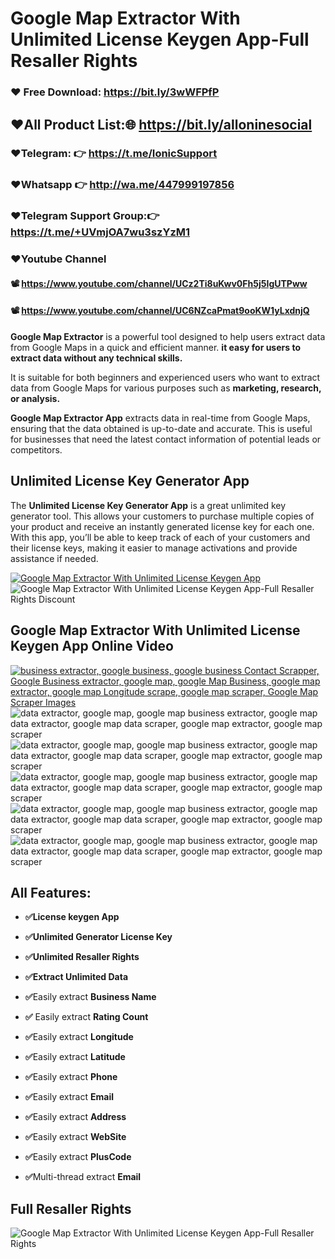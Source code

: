 #  Google Map Extractor With Unlimited License Keygen App-Full Resaller Rights


### ❤️ Free Download: https://bit.ly/3wWFPfP

##  ❤️All Product List:🌐 https://bit.ly/alloninesocial
### ❤️Telegram: 👉 https://t.me/IonicSupport   
### ❤️Whatsapp  👉 http://wa.me/447999197856
### ❤️Telegram Support Group:👉 https://t.me/+UVmjOA7wu3szYzM1

### ❤️Youtube Channel 
#### 📽 https://www.youtube.com/channel/UCz2Ti8uKwv0Fh5j5IgUTPww
#### 📽 https://www.youtube.com/channel/UC6NZcaPmat9ooKW1yLxdnjQ
<p>
    <strong>Google Map Extractor</strong>
    is a powerful tool designed to help users extract data from Google Maps in a quick and efficient manner.
    <strong>it easy for users to extract data without any technical skills.</strong>
</p>

<p>
    It is suitable for both beginners and experienced users who want to extract data from Google Maps for various purposes such as <strong>marketing, research, or analysis.</strong>
</p>
<p>
    <strong>Google Map Extractor App</strong> extracts data in real-time from Google Maps, ensuring that the data obtained is up-to-date and accurate. This is useful for businesses that need the latest contact information of potential leads or competitors.
</p>


<h2><strong>Unlimited License Key Generator App</strong></h2>
<p>
    The <strong>Unlimited License Key Generator App</strong>
    is a great unlimited key generator tool.
    This allows your customers to purchase multiple copies of your product and receive an instantly generated license key for each one.
    With this app, you’ll be able to keep track of each of your customers and their license keys,
    making it easier to manage activations and provide assistance if needed.
</p>

<a href="https://codecanyon.net/item/google-map-extractor-full-resaller-rights/51573410/comments" target="_blank">
    <img src="https://i.ibb.co/R9TFchr/support3.png" alt="Google Map Extractor With Unlimited License Keygen App" />
</a>
<img src="https://i.ibb.co/XFkn0cN/discount.png" alt="Google Map Extractor With Unlimited License Keygen App-Full Resaller Rights Discount" />

<h2><strong>Google Map Extractor With Unlimited License Keygen App Online Video</strong></h2>
<a href="https://youtu.be/aQNWH2fM-s4" Target="_blank">
    <img src="https://i.ibb.co/XsDtZf7/youtube.png" alt="business extractor, google business, google business Contact Scrapper, Google Business extractor, google map, google Map Business, google map extractor, google map Longitude scrape, google map scraper, Google Map Scraper Images" />
</a>


<img src="https://i.ibb.co/ByMvj8p/b1.png" alt="data extractor, google map, google map business extractor, google map data extractor, google map data scraper, google map extractor, google map scraper" />
<img src="https://i.ibb.co/Y2XSmsR/b5.png" alt="data extractor, google map, google map business extractor, google map data extractor, google map data scraper, google map extractor, google map scraper" />
<img src="https://i.ibb.co/5jvt1BB/b2.png" alt="data extractor, google map, google map business extractor, google map data extractor, google map data scraper, google map extractor, google map scraper" />
<img src="https://i.ibb.co/526Nny5/b3.png" alt="data extractor, google map, google map business extractor, google map data extractor, google map data scraper, google map extractor, google map scraper" />
<img src="https://i.ibb.co/D95VK1h/b4.png" alt="data extractor, google map, google map business extractor, google map data extractor, google map data scraper, google map extractor, google map scraper" />


<h2><strong>All Features:</strong></h2>
<ul>
    <li><p><strong>✅License keygen App</strong></p></li>
    <li><p><strong>✅Unlimited Generator License Key</strong></p></li>
    <li><p><strong>✅Unlimited Resaller Rights</strong></p></li>
    <li><p><strong>✅Extract Unlimited Data</strong></p></li>
    <li> <p><strong>✅</strong>Easily extract  <strong>Business Name </strong> </p></li>
    <li><p><strong>✅</strong> Easily extract  <strong>Rating Count</strong> </p></li>
    <li><p><strong>✅</strong>Easily extract  <strong>Longitude </strong> </p></li>
    <li><p><strong>✅</strong>Easily extract  <strong>Latitude </strong> </p></li>
    <li><p><strong>✅</strong>Easily extract  <strong>Phone </strong> </p></li>
    <li><p><strong>✅</strong>Easily extract  <strong>Email </strong> </p></li>
    <li><p><strong>✅</strong>Easily extract  <strong>Address </strong> </p></li>
    <li><p><strong>✅</strong>Easily extract  <strong>WebSite </strong> </p></li>
    <li><p><strong>✅</strong>Easily extract  <strong>PlusCode </strong> </p></li>
    <li><p><strong>✅</strong>Multi-thread extract  <strong>Email </strong> </p></li>

</ul>
<h2><strong>Full Resaller Rights</strong></h2>
<img src="https://i.ibb.co/fnc6R1J/Resell.png" alt="Google Map Extractor With Unlimited License Keygen App-Full Resaller Rights" />
 


 

